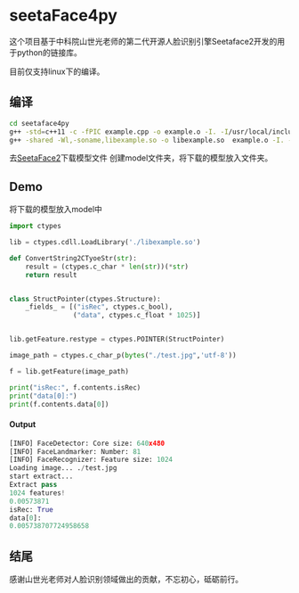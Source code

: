 # seetaFace4py

这个项目基于中科院山世光老师的第二代开源人脸识别引擎Seetaface2开发的用于python的链接库。

目前仅支持linux下的编译。

## 编译


```bash
cd seetaface4py
g++ -std=c++11 -c -fPIC example.cpp -o example.o -I. -I/usr/local/include -L/usr/local/lib -lopencv_core -lopencv_highgui -lopencv_imgproc  -lopencv_imgcodecs -lopencv_videoio -lSeetaFaceRecognizer -lSeetaFaceLandmarker -lSeetaFaceDetector
g++ -shared -Wl,-soname,libexample.so -o libexample.so  example.o -I. -I/usr/local/include -L/usr/local/lib -lopencv_core -lopencv_highgui -lopencv_imgproc  -lopencv_imgcodecs -lopencv_videoio -lSeetaFaceRecognizer -lSeetaFaceLandmarker -lSeetaFaceDetector
```

去[SeetaFace2](https://github.com/seetafaceengine/SeetaFace2)下载模型文件
创建model文件夹，将下载的模型放入文件夹。

## Demo

将下载的模型放入model中

```python
import ctypes

lib = ctypes.cdll.LoadLibrary('./libexample.so')

def ConvertString2CTyoeStr(str):
    result = (ctypes.c_char * len(str))(*str)
    return result


class StructPointer(ctypes.Structure):
    _fields_ = [("isRec", ctypes.c_bool),
                ("data", ctypes.c_float * 1025)]


lib.getFeature.restype = ctypes.POINTER(StructPointer)

image_path = ctypes.c_char_p(bytes("./test.jpg",'utf-8'))

f = lib.getFeature(image_path)

print("isRec:", f.contents.isRec)
print("data[0]:")
print(f.contents.data[0])

```

#### Output

```python
[INFO] FaceDetector: Core size: 640x480
[INFO] FaceLandmarker: Number: 81
[INFO] FaceRecognizer: Feature size: 1024
Loading image... ./test.jpg
start extract...
Extract pass
1024 features!
0.00573871
isRec: True
data[0]:
0.005738707724958658
```

## 结尾
感谢山世光老师对人脸识别领域做出的贡献，不忘初心，砥砺前行。
